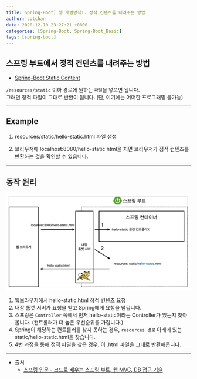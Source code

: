 ```yaml
---
title: Spring-Boot) 웹 개발방식1. 정적 컨텐츠를 내려주는 방법 
author: cotchan 
date: 2020-12-10 23:27:21 +0800 
categories: [Spring-Boot, Spring-Boot_Basic]
tags: [spring-boot] 
---
```


## 스프링 부트에서 정적 컨텐츠를 내려주는 방법

+ [Spring-Boot Static Content](https://docs.spring.io/spring-boot/docs/2.3.1.RELEASE/reference/html/spring-boot-features.html#boot-features-spring-mvc-static-content)

`/resources/static` 이하 경로에 원하는 `파일`을 넣으면 됩니다.    
그러면 정적 파일이 그대로 반환이 됩니다. (단, 여기에는 어떠한 프로그래밍 불가능)

---

## Example

1. resources/static/hello-static.html 파일 생성

2. 브라우저에 localhost:8080/hello-static.html을 치면 브라우저가 정적 컨텐츠를 반환하는 것을 확인할 수 있습니다.

---

## 동작 원리

![Desktop View](/assets/img/post/spring-boot/2020-12-10-web-static-content.png)

1. 웹브라우저에서 hello-static.html 정적 컨텐츠 요청
2. 내장 톰캣 서버가 요청을 받고 Spring에게 요청을 넘깁니다.
3. 스프링은 `Controller` 쪽에서 먼저 hello-static이라는 Controller가 있는지 찾아봅니다. (컨트롤러가 더 높은 우선순위를 가집니다.)
4. Spring이 해당하는 컨트롤러를 찾지 못하는 경우, `resources 경로` 아래에 있는 static/hello-static.html을 찾습니다.
5. 4번 과정을 통해 정적 파일을 찾은 경우, 이 .html 파일을 그대로 반환해줍니다.    



---

+ 출처
	+ [스프링 입문 - 코드로 배우는 스프링 부트, 웹 MVC, DB 접근 기술](https://www.inflearn.com/course/%EC%8A%A4%ED%94%84%EB%A7%81-%EC%9E%85%EB%AC%B8-%EC%8A%A4%ED%94%84%EB%A7%81%EB%B6%80%ED%8A%B8/dashboard)
